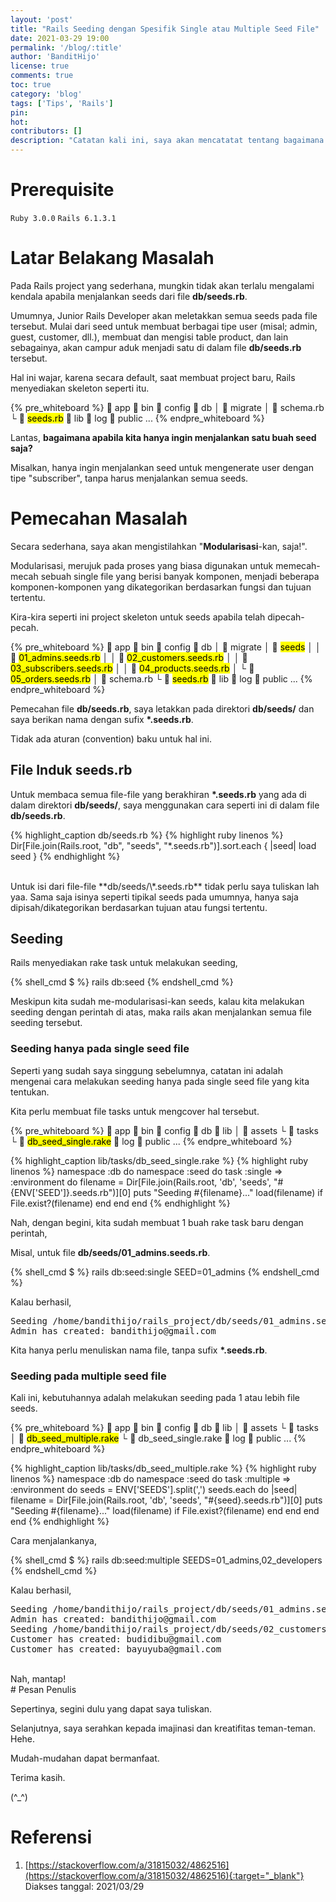 ```yaml
---
layout: 'post'
title: "Rails Seeding dengan Spesifik Single atau Multiple Seed File"
date: 2021-03-29 19:00
permalink: '/blog/:title'
author: 'BanditHijo'
license: true
comments: true
toc: true
category: 'blog'
tags: ['Tips', 'Rails']
pin:
hot:
contributors: []
description: "Catatan kali ini, saya akan mencatatat tentang bagaimana mendiferensiasi seeds sesuai kategori tertentu dan juga menjalankan rails db:seed untuk single spesifik file."
---
```


# Prerequisite

`Ruby 3.0.0` `Rails 6.1.3.1`

# Latar Belakang Masalah

Pada Rails project yang sederhana, mungkin tidak akan terlalu mengalami kendala apabila menjalankan seeds dari file **db/seeds.rb**.

Umumnya, Junior Rails Developer akan meletakkan semua seeds pada file tersebut. Mulai dari seed untuk membuat berbagai tipe user (misal; admin, guest, customer, dll.), membuat dan mengisi table product, dan lain sebagainya, akan campur aduk menjadi satu di dalam file **db/seeds.rb** tersebut.

Hal ini wajar, karena secara default, saat membuat project baru, Rails menyediakan skeleton seperti itu.

{% pre_whiteboard %}
 app
 bin
 config
 db
│  migrate
│  schema.rb
└  <mark>seeds.rb</mark>
 lib
 log
 public
...
{% endpre_whiteboard %}

Lantas, **bagaimana apabila kita hanya ingin menjalankan satu buah seed saja?**

Misalkan, hanya ingin menjalankan seed untuk mengenerate user dengan tipe "subscriber", tanpa harus menjalankan semua seeds.

# Pemecahan Masalah

Secara sederhana, saya akan mengistilahkan "**Modularisasi**-kan, saja!".

Modularisasi, merujuk pada proses yang biasa digunakan untuk memecah-mecah sebuah single file yang berisi banyak komponen, menjadi beberapa komponen-komponen yang dikategorikan berdasarkan fungsi dan tujuan tertentu.

Kira-kira seperti ini project skeleton untuk seeds apabila telah dipecah-pecah.

{% pre_whiteboard %}
 app
 bin
 config
 db
│  migrate
│  <mark>seeds</mark>
│ │  <mark>01_admins.seeds.rb</mark>
│ │  <mark>02_customers.seeds.rb</mark>
│ │  <mark>03_subscribers.seeds.rb</mark>
│ │  <mark>04_products.seeds.rb</mark>
│ └  <mark>05_orders.seeds.rb</mark>
│  schema.rb
└  <mark>seeds.rb</mark>
 lib
 log
 public
...
{% endpre_whiteboard %}

Pemecahan file **db/seeds.rb**, saya letakkan pada direktori **db/seeds/** dan saya berikan nama dengan sufix **\*.seeds.rb**.

Tidak ada aturan (convention) baku untuk hal ini.

## File Induk seeds.rb

Untuk membaca semua file-file yang berakhiran **\*.seeds.rb** yang ada di dalam direktori **db/seeds/**, saya menggunakan cara seperti ini di dalam file **db/seeds.rb**.

{% highlight_caption db/seeds.rb %}
{% highlight ruby linenos %}
Dir[File.join(Rails.root, "db", "seeds", "*.seeds.rb")].sort.each { |seed| load seed }
{% endhighlight %}

<br>
Untuk isi dari file-file **db/seeds/\*.seeds.rb** tidak perlu saya tuliskan lah yaa. Sama saja isinya seperti tipikal seeds pada umumnya, hanya saja dipisah/dikategorikan berdasarkan tujuan atau fungsi tertentu.

## Seeding

Rails menyediakan rake task untuk melakukan seeding,

{% shell_cmd $ %}
rails db:seed
{% endshell_cmd %}

Meskipun kita sudah me-modularisasi-kan seeds, kalau kita melakukan seeding dengan perintah di atas, maka rails akan menjalankan semua file seeding tersebut.

### Seeding hanya pada single seed file

Seperti yang sudah saya singgung sebelumnya, catatan ini adalah mengenai cara melakukan seeding hanya pada single seed file yang kita tentukan.

Kita perlu membuat file tasks untuk mengcover hal tersebut.

{% pre_whiteboard %}
 app
 bin
 config
 db
 lib
│  assets
└  tasks
  └  <mark>db_seed_single.rake</mark>
 log
 public
...
{% endpre_whiteboard %}

{% highlight_caption lib/tasks/db_seed_single.rake %}
{% highlight ruby linenos %}
namespace :db do
  namespace :seed do
    task :single => :environment do
      filename = Dir[File.join(Rails.root, 'db', 'seeds', "#{ENV['SEED']}.seeds.rb")][0]
      puts "Seeding #{filename}..."
      load(filename) if File.exist?(filename)
    end
  end
end
{% endhighlight %}

Nah, dengan begini, kita sudah membuat 1 buah rake task baru dengan perintah,

Misal, untuk file **db/seeds/01_admins.seeds.rb**.

{% shell_cmd $ %}
rails db:seed:single SEED=01_admins
{% endshell_cmd %}

Kalau berhasil,

<pre>
Seeding /home/bandithijo/rails_project/db/seeds/01_admins.seeds.rb...
Admin has created: bandithijo@gmail.com
</pre>

Kita hanya perlu menuliskan nama file, tanpa sufix **\*.seeds.rb**.

### Seeding pada multiple seed file

Kali ini, kebutuhannya adalah melakukan seeding pada 1 atau lebih file seeds.

{% pre_whiteboard %}
 app
 bin
 config
 db
 lib
│  assets
└  tasks
  │  <mark>db_seed_multiple.rake</mark>
  └  db_seed_single.rake
 log
 public
...
{% endpre_whiteboard %}

{% highlight_caption lib/tasks/db_seed_multiple.rake %}
{% highlight ruby linenos %}
namespace :db do
  namespace :seed do
    task :multiple => :environment do
      seeds = ENV['SEEDS'].split(',')
      seeds.each do |seed|
        filename = Dir[File.join(Rails.root, 'db', 'seeds', "#{seed}.seeds.rb")][0]
        puts "Seeding #{filename}..."
        load(filename) if File.exist?(filename)
      end
    end
  end
end
{% endhighlight %}

Cara menjalankanya,

{% shell_cmd $ %}
rails db:seed:multiple SEEDS=01_admins,02_developers
{% endshell_cmd %}

Kalau berhasil,

<pre>
Seeding /home/bandithijo/rails_project/db/seeds/01_admins.seeds.rb...
Admin has created: bandithijo@gmail.com
Seeding /home/bandithijo/rails_project/db/seeds/02_customers.seeds.rb...
Customer has created: budidibu@gmail.com
Customer has created: bayuyuba@gmail.com
</pre>


<br>
Nah, mantap!






<br>
# Pesan Penulis

Sepertinya, segini dulu yang dapat saya tuliskan.

Selanjutnya, saya serahkan kepada imajinasi dan kreatifitas teman-teman. Hehe.

Mudah-mudahan dapat bermanfaat.

Terima kasih.

(^_^)




# Referensi

1. [https://stackoverflow.com/a/31815032/4862516](https://stackoverflow.com/a/31815032/4862516){:target="_blank"}
<br>Diakses tanggal: 2021/03/29
